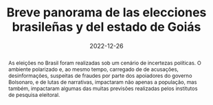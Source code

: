 ---
title: Breve panorama de las elecciones brasileñas y del estado de Goiás
date: '2022-12-26'
tags:
  - Democracia
  - Eleições
  - Eleições 2022
  - Brasil
  - Goiás
  - Goiânia
  - Política
abstract: As eleições no Brasil foram realizadas sob um cenário de incertezas políticas. O ambiente polarizado e, ao mesmo tempo, carregado de de acusações, desinformações, suspeitas de fraudes por parte dos apoiadores do governo Bolsonaro, e de lutas de narrativas, impactaram não apenas a população, mas também, impactaram algumas das muitas previsões realizadas pelos institutos de pesquisa eleitoral.
author_notes:
  - Equal contribution
  - Equal contribution
authors:
  - admin
  - Adriano Pires
featured: no
image:
  caption: 'Image credit: [**CAOESTE**]'
  focal_point: ''
  preview_only: no
publication: '*CAOESTE*'
publication_types:
  - '2'
publishDate: '2022-12-26T00:00:00Z'
slides: 
summary: As eleições no Brasil foram realizadas sob um cenário de incertezas políticas. O ambiente polarizado e...
url_code: 
url_pdf: https://transparenciaelectoral.org/caoeste/wp-content/uploads/2022/12/2-Breve-panorama-de-las-elecciones-brasilenas-y-del-Estado-de-Goias.pdf
---